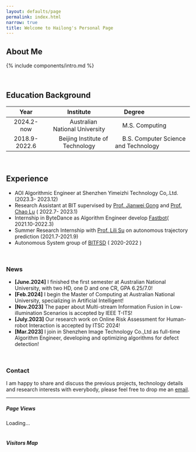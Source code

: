 ```yaml
---
layout: defaults/page
permalink: index.html
narrow: true
title: Welcome to Hailong's Personal Page
---
```


## About Me

{% include components/intro.md %}

[//]: # ([Here's the full feature list and some quick examples of what it can do.]&#40;{{ site.baseurl}}{% link _pages/about.md %}&#41;)

<br />

## Education Background

|         Year          |                        Institute                        | <img width=20/> Degree                              |
|:---------------------:|:-------------------------------------------------------:|:----------------------------------------------------|
|      2024.2-now       |     <img width=20/> Australian National University      | <img width=20/>M.S. Computing                       |
|     2018.9-2022.6     |    <img width=20/>  Beijing Institute of Technology     | <img width=20/>B.S. Computer Science and Technology |

<br />

## Experience
- AOI Algorithmic Engineer at Shenzhen Yimeizhi Technology Co,.Ltd. (2023.3- 2023.12)
- Research Assistant at BIT supervised by [Prof. Jianwei Gong](https://me-english.bit.edu.cn/people/facultydept/vehiclee2/xs3/b125047.htm) and [Prof. Chao Lu](https://scholar.google.com/citations?user=0Jv8_7MAAAAJ&hl=zh-CN) ( 2022.7- 2023.1)
- Internship in ByteDance as Algorithm Engineer develop [Fastbot](https://github.com/bytedance/Fastbot_Android)( 2021.10-2022.3)
- Summer Research Internship with [Prof. Lili Su](https://lilisu3.sites.northeastern.edu/) on autonomous trajectory prediction (2021.7-2021.9)
- Autonomous System group of [BITFSD](http://www.bitfsd.com/) ( 2020-2022 )

<br />

### News
- **\[June.2024\]** I finished the first semester at Australian National University, with two HD, one D and one CR, GPA 6.25/7.0!
- **\[Feb.2024\]** I begin the Master of Computing at Australian National University, specializing in Artificial Intelligent!
- **\[Nov.2023\]** The paper about Multi-stream Information Fusion in Low-illumination Scenarios is accepted by IEEE T-ITS!
- **\[July.2023\]** Our research work on Online Risk Assessment for Human-robot Interaction is accepted by ITSC 2024!
- **\[Mar.2023\]** I join in Shenzhen Image Technology Co.,Ltd as full-time Algorithm Engineer, developing and optimizing algorithms for defect detection!
<br />

### Contact
I am happy to share and discuss the previous projects, technology details and research interests with everybody, please feel free to drop me an [email](mailto:hailong.gong@anu.edu.au).
<hr />


<body>  
<h5> Page Views</h5>
<span id="page-views">Loading...</span>

<br />
<br />

<h5> Visitors Map </h5>
<div id="mapid"></div>  
  
<script src="https://unpkg.com/leaflet/dist/leaflet.js"></script>  
<script>  
    var mymap = L.map('mapid').setView([35, 130], 1); // 设置地图视图中心点和缩放级别  
  
    L.tileLayer('https://{s}.tile.openstreetmap.org/{z}/{x}/{y}.png', {  
        attribution: 'Map data &copy; <a href="https://www.openstreetmap.org/copyright">OpenStreetMap</a> contributors',  
        maxZoom: 18,  
    }).addTo(mymap);  

    var ipCount = 30; // 用于跟踪已处理的IP数量  
  
    function addLocationsToMap(locations) {  
        locations.forEach((location, index) => {  
            // 根据IP数量区间设置颜色类  
            let colorClass;  
            if (ipCount >= 20 && ipCount < 30) {  
                colorClass = 'green-triangle';  
            } else if (ipCount >= 10 && ipCount < 20) {  
                colorClass = 'blue-triangle';  
            } else {  
                colorClass = 'red-triangle';  
            }    
            // 解析Loc字符串为经纬度数组  
            var coords = location.Loc.split(',').map(Number);  
  
            // 创建一个SVG元素用于绘制红色三角形  
            var svgMarker = document.createElementNS("http://www.w3.org/2000/svg", "svg");  
            svgMarker.setAttribute("class", "marker");  
            svgMarker.setAttribute("width", "20");  
            svgMarker.setAttribute("height", "30");  
  
            var polygon = document.createElementNS("http://www.w3.org/2000/svg", "polygon");  
            polygon.setAttribute("class", colorClass);  
            polygon.setAttribute("points", "4,0 0,15 8,15"); // 三角形顶点坐标  
  
            svgMarker.appendChild(polygon);  
  
            // 使用L.DivIcon将SVG作为图标  
            var myIcon = L.divIcon({  
                className: 'my-custom-icon',  
                html: svgMarker.outerHTML,  
                iconSize: [20, 30], // 与SVG尺寸相匹配  
                iconAnchor: [10, 30], // 图标锚点  
                popupAnchor: [0, -30] // 弹出框锚点  
            });  
  
            // 将标记添加到地图上  
            L.marker(coords, {icon: myIcon}).addTo(mymap);  

            // 更新已处理的IP数量  
            ipCount--;  
  
            // 如果已经处理了30个，重置计数器  
            if (ipCount < 0) {  
                ipCount = 30;  
            } 
        });  
    }  
  
    // 使用fetch API从服务器获取数据  http://localhost:3000/location/get-latest
    fetch('https://personalpage-express-mongodb.azurewebsites.net/location/get-latest')  
        .then(response => response.json())  
        .then(data => {  
            // 假设返回的数据是一个数组  
            var locations = data.slice(0, 30); // 取前30个元素，如果不足30个则按实际数量  
            addLocationsToMap(locations);  
        })  
        .catch(error => console.error('Error fetching data:', error));   
</script>  
</body>

